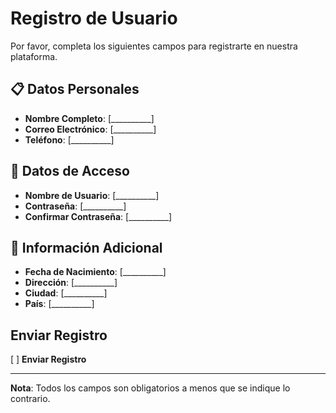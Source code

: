 # Registro de Usuario

Por favor, completa los siguientes campos para registrarte en nuestra plataforma.

## 📋 Datos Personales

- **Nombre Completo**: [__________]
- **Correo Electrónico**: [__________]
- **Teléfono**: [__________]

## 🔐 Datos de Acceso

- **Nombre de Usuario**: [__________]
- **Contraseña**: [__________]
- **Confirmar Contraseña**: [__________]

## 📄 Información Adicional

- **Fecha de Nacimiento**: [__________]
- **Dirección**: [__________]
- **Ciudad**: [__________]
- **País**: [__________]

## Enviar Registro

[ ] **Enviar Registro**

---
**Nota**: Todos los campos son obligatorios a menos que se indique lo contrario.
